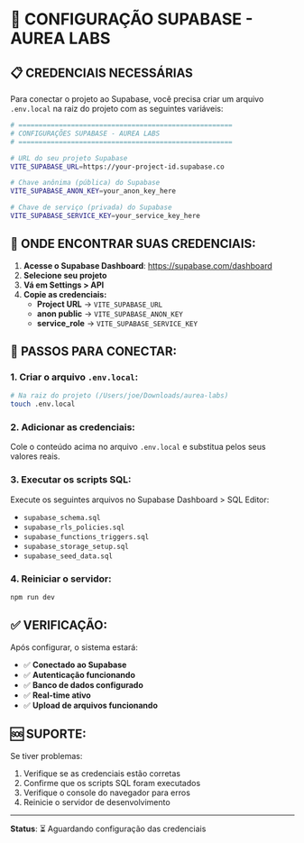 # 🔧 CONFIGURAÇÃO SUPABASE - AUREA LABS

## 📋 **CREDENCIAIS NECESSÁRIAS**

Para conectar o projeto ao Supabase, você precisa criar um arquivo `.env.local` na raiz do projeto com as seguintes variáveis:

```bash
# =====================================================
# CONFIGURAÇÕES SUPABASE - AUREA LABS
# =====================================================

# URL do seu projeto Supabase
VITE_SUPABASE_URL=https://your-project-id.supabase.co

# Chave anônima (pública) do Supabase
VITE_SUPABASE_ANON_KEY=your_anon_key_here

# Chave de serviço (privada) do Supabase
VITE_SUPABASE_SERVICE_KEY=your_service_key_here
```

## 🎯 **ONDE ENCONTRAR SUAS CREDENCIAIS:**

1. **Acesse o Supabase Dashboard**: https://supabase.com/dashboard
2. **Selecione seu projeto**
3. **Vá em Settings > API**
4. **Copie as credenciais:**
   - **Project URL** → `VITE_SUPABASE_URL`
   - **anon public** → `VITE_SUPABASE_ANON_KEY`
   - **service_role** → `VITE_SUPABASE_SERVICE_KEY`

## 🚀 **PASSOS PARA CONECTAR:**

### **1. Criar o arquivo `.env.local`:**
```bash
# Na raiz do projeto (/Users/joe/Downloads/aurea-labs)
touch .env.local
```

### **2. Adicionar as credenciais:**
Cole o conteúdo acima no arquivo `.env.local` e substitua pelos seus valores reais.

### **3. Executar os scripts SQL:**
Execute os seguintes arquivos no Supabase Dashboard > SQL Editor:
- `supabase_schema.sql`
- `supabase_rls_policies.sql`
- `supabase_functions_triggers.sql`
- `supabase_storage_setup.sql`
- `supabase_seed_data.sql`

### **4. Reiniciar o servidor:**
```bash
npm run dev
```

## ✅ **VERIFICAÇÃO:**

Após configurar, o sistema estará:
- ✅ **Conectado ao Supabase**
- ✅ **Autenticação funcionando**
- ✅ **Banco de dados configurado**
- ✅ **Real-time ativo**
- ✅ **Upload de arquivos funcionando**

## 🆘 **SUPORTE:**

Se tiver problemas:
1. Verifique se as credenciais estão corretas
2. Confirme que os scripts SQL foram executados
3. Verifique o console do navegador para erros
4. Reinicie o servidor de desenvolvimento

---
**Status**: ⏳ Aguardando configuração das credenciais


